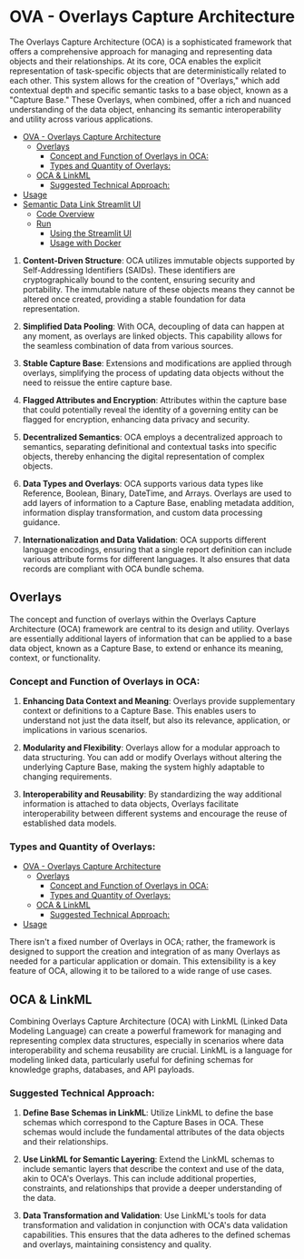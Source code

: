 # OVA - Overlays Capture Architecture



The Overlays Capture Architecture (OCA) is a sophisticated framework that offers a comprehensive approach for managing and representing data objects and their relationships. At its core, OCA enables the explicit representation of task-specific objects that are deterministically related to each other. This system allows for the creation of "Overlays," which add contextual depth and specific semantic tasks to a base object, known as a "Capture Base." These Overlays, when combined, offer a rich and nuanced understanding of the data object, enhancing its semantic interoperability and utility across various applications.

<!-- TOC -->

- [OVA - Overlays Capture Architecture](#ova---overlays-capture-architecture)
    - [Overlays](#overlays)
        - [Concept and Function of Overlays in OCA:](#concept-and-function-of-overlays-in-oca)
        - [Types and Quantity of Overlays:](#types-and-quantity-of-overlays)
    - [OCA & LinkML](#oca--linkml)
        - [Suggested Technical Approach:](#suggested-technical-approach)
- [Usage](#usage)
- [Semantic Data Link Streamlit UI](#semantic-data-link-streamlit-ui)
    - [Code Overview](#code-overview)
    - [Run](#run)
        - [Using the Streamlit UI](#using-the-streamlit-ui)
        - [Usage with Docker](#usage-with-docker)

<!-- /TOC -->

1. **Content-Driven Structure**: OCA utilizes immutable objects supported by Self-Addressing Identifiers (SAIDs). These identifiers are cryptographically bound to the content, ensuring security and portability. The immutable nature of these objects means they cannot be altered once created, providing a stable foundation for data representation.

2. **Simplified Data Pooling**: With OCA, decoupling of data can happen at any moment, as overlays are linked objects. This capability allows for the seamless combination of data from various sources.

3. **Stable Capture Base**: Extensions and modifications are applied through overlays, simplifying the process of updating data objects without the need to reissue the entire capture base.

4. **Flagged Attributes and Encryption**: Attributes within the capture base that could potentially reveal the identity of a governing entity can be flagged for encryption, enhancing data privacy and security.

5. **Decentralized Semantics**: OCA employs a decentralized approach to semantics, separating definitional and contextual tasks into specific objects, thereby enhancing the digital representation of complex objects.

6. **Data Types and Overlays**: OCA supports various data types like Reference, Boolean, Binary, DateTime, and Arrays. Overlays are used to add layers of information to a Capture Base, enabling metadata addition, information display transformation, and custom data processing guidance.

7. **Internationalization and Data Validation**: OCA supports different language encodings, ensuring that a single report definition can include various attribute forms for different languages. It also ensures that data records are compliant with OCA bundle schema.

## Overlays

The concept and function of overlays within the Overlays Capture Architecture (OCA) framework are central to its design and utility. Overlays are essentially additional layers of information that can be applied to a base data object, known as a Capture Base, to extend or enhance its meaning, context, or functionality.

### Concept and Function of Overlays in OCA:

1. **Enhancing Data Context and Meaning**: Overlays provide supplementary context or definitions to a Capture Base. This enables users to understand not just the data itself, but also its relevance, application, or implications in various scenarios.

2. **Modularity and Flexibility**: Overlays allow for a modular approach to data structuring. You can add or modify Overlays without altering the underlying Capture Base, making the system highly adaptable to changing requirements.

3. **Interoperability and Reusability**: By standardizing the way additional information is attached to data objects, Overlays facilitate interoperability between different systems and encourage the reuse of established data models.

### Types and Quantity of Overlays:
<!-- TOC -->

- [OVA - Overlays Capture Architecture](#ova---overlays-capture-architecture)
    - [Overlays](#overlays)
        - [Concept and Function of Overlays in OCA:](#concept-and-function-of-overlays-in-oca)
        - [Types and Quantity of Overlays:](#types-and-quantity-of-overlays)
    - [OCA & LinkML](#oca--linkml)
        - [Suggested Technical Approach:](#suggested-technical-approach)
- [Usage](#usage)

<!-- /TOC -->
There isn't a fixed number of Overlays in OCA; rather, the framework is designed to support the creation and integration of as many Overlays as needed for a particular application or domain. This extensibility is a key feature of OCA, allowing it to be tailored to a wide range of use cases.

## OCA & LinkML

Combining Overlays Capture Architecture (OCA) with LinkML (Linked Data Modeling Language) can create a powerful framework for managing and representing complex data structures, especially in scenarios where data interoperability and schema reusability are crucial. LinkML is a language for modeling linked data, particularly useful for defining schemas for knowledge graphs, databases, and API payloads.

### Suggested Technical Approach:

1. **Define Base Schemas in LinkML**: Utilize LinkML to define the base schemas which correspond to the Capture Bases in OCA. These schemas would include the fundamental attributes of the data objects and their relationships.

2. **Use LinkML for Semantic Layering**: Extend the LinkML schemas to include semantic layers that describe the context and use of the data, akin to OCA's Overlays. This can include additional properties, constraints, and relationships that provide a deeper understanding of the data.

3. **Data Transformation and Validation**: Use LinkML's tools for data transformation and validation in conjunction with OCA's data validation capabilities. This ensures that the data adheres to the defined schemas and overlays, maintaining consistency and quality.
